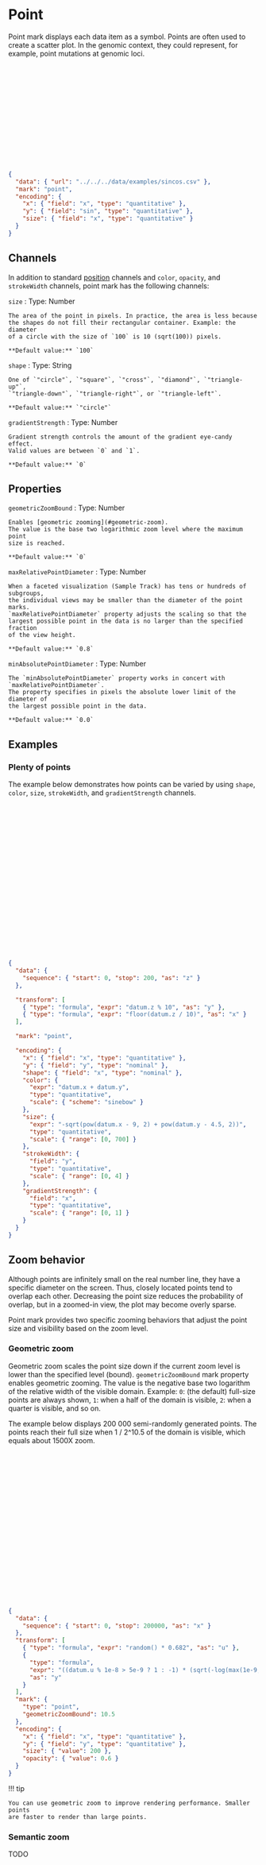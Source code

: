 # Point

Point mark displays each data item as a symbol. Points are often used to create
a scatter plot. In the genomic context, they could represent, for example,
point mutations at genomic loci.

<div class="embed-example">
<div class="embed-container" style="height: 200px"></div>
<div class="embed-spec">

```json
{
  "data": { "url": "../../../data/examples/sincos.csv" },
  "mark": "point",
  "encoding": {
    "x": { "field": "x", "type": "quantitative" },
    "y": { "field": "sin", "type": "quantitative" },
    "size": { "field": "x", "type": "quantitative" }
  }
}
```

</div>
</div>

## Channels

In addition to standard [position](../encoding/index.md) channels and
`color`, `opacity`, and `strokeWidth` channels, point mark has the following
channels:

`size`
: Type: Number

    The area of the point in pixels. In practice, the area is less because
    the shapes do not fill their rectangular container. Example: the diameter
    of a circle with the size of `100` is 10 (sqrt(100)) pixels.

    **Default value:** `100`

`shape`
: Type: String

    One of `"circle"`, `"square"`, `"cross"`, `"diamond"`, `"triangle-up"`,
    `"triangle-down"`, `"triangle-right"`, or `"triangle-left"`.

    **Default value:** `"circle"`

`gradientStrength`
: Type: Number

    Gradient strength controls the amount of the gradient eye-candy effect.
    Valid values are between `0` and `1`.

    **Default value:** `0`

## Properties

`geometricZoomBound`
: Type: Number

    Enables [geometric zooming](#geometric-zoom).
    The value is the base two logarithmic zoom level where the maximum point
    size is reached.

    **Default value:** `0`

`maxRelativePointDiameter`
: Type: Number

    When a faceted visualization (Sample Track) has tens or hundreds of subgroups,
    the individual views may be smaller than the diameter of the point marks.
    `maxRelativePointDiameter` property adjusts the scaling so that the
    largest possible point in the data is no larger than the specified fraction
    of the view height.

    **Default value:** `0.8`

`minAbsolutePointDiameter`
: Type: Number

    The `minAbsolutePointDiameter` property works in concert with `maxRelativePointDiameter`.
    The property specifies in pixels the absolute lower limit of the diameter of
    the largest possible point in the data.

    **Default value:** `0.0`

## Examples

### Plenty of points

The example below demonstrates how points can be varied by using
`shape`, `color`, `size`, `strokeWidth`, and `gradientStrength` channels.

<div class="embed-example">
<div class="embed-container" style="height: 300px"></div>
<div class="embed-spec">

```json
{
  "data": {
    "sequence": { "start": 0, "stop": 200, "as": "z" }
  },

  "transform": [
    { "type": "formula", "expr": "datum.z % 10", "as": "y" },
    { "type": "formula", "expr": "floor(datum.z / 10)", "as": "x" }
  ],

  "mark": "point",

  "encoding": {
    "x": { "field": "x", "type": "quantitative" },
    "y": { "field": "y", "type": "nominal" },
    "shape": { "field": "x", "type": "nominal" },
    "color": {
      "expr": "datum.x + datum.y",
      "type": "quantitative",
      "scale": { "scheme": "sinebow" }
    },
    "size": {
      "expr": "-sqrt(pow(datum.x - 9, 2) + pow(datum.y - 4.5, 2))",
      "type": "quantitative",
      "scale": { "range": [0, 700] }
    },
    "strokeWidth": {
      "field": "y",
      "type": "quantitative",
      "scale": { "range": [0, 4] }
    },
    "gradientStrength": {
      "field": "x",
      "type": "quantitative",
      "scale": { "range": [0, 1] }
    }
  }
}
```

</div>
</div>

## Zoom behavior

Although points are infinitely small on the real number line, they have a
specific diameter on the screen. Thus, closely located points tend to overlap
each other. Decreasing the point size reduces the probability of overlap, but
in a zoomed-in view, the plot may become overly sparse.

Point mark provides two specific zooming behaviors that adjust the point size
and visibility based on the zoom level.

### Geometric zoom

Geometric zoom scales the point size down if the current zoom level is lower
than the specified level (bound). `geometricZoomBound` mark property enables
geometric zooming. The value is the negative base two logarithm of the
relative width of the visible domain. Example: `0`: (the default) full-size
points are always shown, `1`: when a half of the domain is visible, `2`: when
a quarter is visible, and so on.

The example below displays 200 000 semi-randomly generated points. The points
reach their full size when 1 / 2^10.5 of the domain is visible, which equals
about 1500X zoom.

<div class="embed-example">
<div class="embed-container" style="height: 300px"></div>
<div class="embed-spec">

```json
{
  "data": {
    "sequence": { "start": 0, "stop": 200000, "as": "x" }
  },
  "transform": [
    { "type": "formula", "expr": "random() * 0.682", "as": "u" },
    {
      "type": "formula",
      "expr": "((datum.u % 1e-8 > 5e-9 ? 1 : -1) * (sqrt(-log(max(1e-9, datum.u))) - 0.618)) * 1.618 + sin(datum.x / 10000)",
      "as": "y"
    }
  ],
  "mark": {
    "type": "point",
    "geometricZoomBound": 10.5
  },
  "encoding": {
    "x": { "field": "x", "type": "quantitative" },
    "y": { "field": "y", "type": "quantitative" },
    "size": { "value": 200 },
    "opacity": { "value": 0.6 }
  }
}
```

</div>
</div>

!!! tip

    You can use geometric zoom to improve rendering performance. Smaller points
    are faster to render than large points.

### Semantic zoom

TODO

